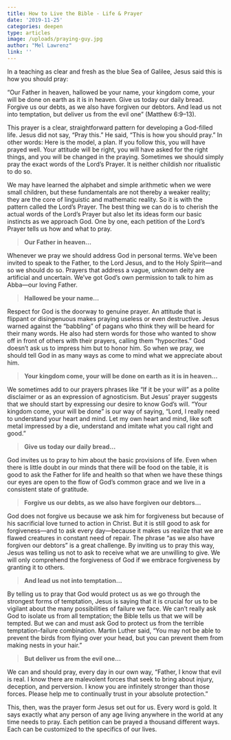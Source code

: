 ```yaml
---
title: How to Live the Bible - Life & Prayer
date: '2019-11-25'
categories: deepen
type: articles
image: /uploads/praying-guy.jpg
author: "Mel Lawrenz"
link: ''
---
```

In a teaching as clear and fresh as the blue Sea of Galilee, Jesus said this is how you should pray: 

“Our Father in heaven, hallowed be your name, your kingdom come, your will be done on earth as it is in heaven. Give us today our daily bread. Forgive us our debts, as we also have forgiven our debtors. And lead us not into temptation, but deliver us from the evil one” (Matthew 6:9–13).  

This prayer is a clear, straightforward pattern for developing a God-filled life. Jesus did not say, “Pray this.” He said, “This is how you should pray.” In other words: Here is the model, a plan. If you follow this, you will have prayed well. Your attitude will be right, you will have asked for the right things, and you will be changed in the praying. Sometimes we should simply pray the exact words of the Lord’s Prayer. It is neither childish nor ritualistic to do so.  

We may have learned the alphabet and simple arithmetic when we were small children, but these fundamentals are not thereby a weaker reality; they are the core of linguistic and mathematic reality. So it is with the pattern called the Lord’s Prayer. The best thing we can do is to cherish the actual words of the Lord’s Prayer but also let its ideas form our basic instincts as we approach God. One by one, each petition of the Lord’s Prayer tells us how and what to pray.  

> **Our Father in heaven…**

Whenever we pray we should address God in personal terms. We’ve been invited to speak to the Father, to the Lord Jesus, and to the Holy Spirit—and so we should do so. Prayers that address a vague, unknown deity are artificial and uncertain. We’ve got God’s own permission to talk to him as Abba—our loving Father.  

> **Hallowed be your name…**
>
>   

Respect for God is the doorway to genuine prayer. An attitude that is flippant or disingenuous makes praying useless or even destructive. Jesus warned against the “babbling” of pagans who think they will be heard for their many words. He also had stern words for those who wanted to show off in front of others with their prayers, calling them “hypocrites.” God doesn’t ask us to impress him but to honor him. So when we pray, we should tell God in as many ways as come to mind what we appreciate about him.  

> **Your kingdom come, your will be done on earth as it is in heaven…**
>
>   

We sometimes add to our prayers phrases like “If it be your will” as a polite disclaimer or as an expression of agnosticism. But Jesus’ prayer suggests that we should start by expressing our desire to know God’s will. “Your kingdom come, your will be done” is our way of saying, “Lord, I really need to understand your heart and mind. Let my own heart and mind, like soft metal impressed by a die, understand and imitate what you call right and good.”  

> **Give us today our daily bread…**
>
>   

God invites us to pray to him about the basic provisions of life. Even when there is little doubt in our minds that there will be food on the table, it is good to ask the Father for life and health so that when we have these things our eyes are open to the flow of God’s common grace and we live in a consistent state of gratitude.  

> **Forgive us our debts, as we also have forgiven our debtors…**
>
>   

God does not forgive us because we ask him for forgiveness but because of his sacrificial love turned to action in Christ. But it is still good to ask for forgiveness—and to ask every day—because it makes us realize that we are flawed creatures in constant need of repair. The phrase “as we also have forgiven our debtors” is a great challenge. By inviting us to pray this way, Jesus was telling us not to ask to receive what we are unwilling to give. We will only comprehend the forgiveness of God if we embrace forgiveness by granting it to others.  

> **And lead us not into temptation…**
>
>   

By telling us to pray that God would protect us as we go through the strongest forms of temptation, Jesus is saying that it is crucial for us to be vigilant about the many possibilities of failure we face. We can’t really ask God to isolate us from all temptation; the Bible tells us that we will be tempted. But we can and must ask God to protect us from the terrible temptation-failure combination. Martin Luther said, “You may not be able to prevent the birds from flying over your head, but you can prevent them from making nests in your hair.”  

> **But deliver us from the evil one…**
>
>   

We can and should pray, every day in our own way, “Father, I know that evil is real. I know there are malevolent forces that seek to bring about injury, deception, and perversion. I know you are infinitely stronger than those forces. Please help me to continually trust in your absolute protection.” 

This, then, was the prayer form Jesus set out for us. Every word is gold. It says exactly what any person of any age living anywhere in the world at any time needs to pray. Each petition can be prayed a thousand different ways. Each can be customized to the specifics of our lives.
